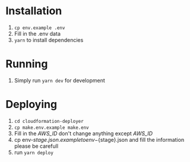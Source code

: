 # Installation

1. `cp env.example .env`
2. Fill in the .env data
3. `yarn` to install dependencies

# Running

1. Simply run `yarn dev` for development

# Deploying

1. `cd cloudformation-deployer`
2. `cp make.env.example make.env`
3. Fill in the _AWS_ID_ don't change anything except _AWS_ID_
4. cp env-${stage}.json.example to env-${stage}.json and fill the information please be carefull
5. run `yarn deploy`
